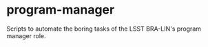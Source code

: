 # program-manager
Scripts to automate the boring tasks of the LSST BRA-LIN's program manager role. 
